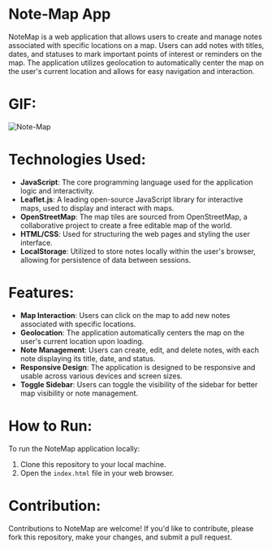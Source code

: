 # Note-Map App

NoteMap is a web application that allows users to create and manage notes associated with specific locations on a map. Users can add notes with titles, dates, and statuses to mark important points of interest or reminders on the map. The application utilizes geolocation to automatically center the map on the user's current location and allows for easy navigation and interaction.

# GIF:

![Note-Map](https://github.com/SakirParlakbileker/Note-Map/assets/147662891/c9a65955-701f-4d78-b888-b3020a9fc527)


# Technologies Used:

- **JavaScript**: The core programming language used for the application logic and interactivity.
- **Leaflet.js**: A leading open-source JavaScript library for interactive maps, used to display and interact with maps.
- **OpenStreetMap**: The map tiles are sourced from OpenStreetMap, a collaborative project to create a free editable map of the world.
- **HTML/CSS**: Used for structuring the web pages and styling the user interface.
- **LocalStorage**: Utilized to store notes locally within the user's browser, allowing for persistence of data between sessions.

# Features:

- **Map Interaction**: Users can click on the map to add new notes associated with specific locations.
- **Geolocation**: The application automatically centers the map on the user's current location upon loading.
- **Note Management**: Users can create, edit, and delete notes, with each note displaying its title, date, and status.
- **Responsive Design**: The application is designed to be responsive and usable across various devices and screen sizes.
- **Toggle Sidebar**: Users can toggle the visibility of the sidebar for better map visibility or note management.

# How to Run:

To run the NoteMap application locally:

1. Clone this repository to your local machine.
2. Open the `index.html` file in your web browser.

# Contribution:

Contributions to NoteMap are welcome! If you'd like to contribute, please fork this repository, make your changes, and submit a pull request.
